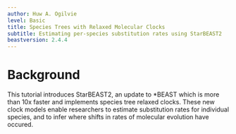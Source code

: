 ```yaml
---
author: Huw A. Ogilvie
level: Basic
title: Species Trees with Relaxed Molecular Clocks
subtitle: Estimating per-species substitution rates using StarBEAST2
beastversion: 2.4.4
---
```



# Background

This tutorial introduces StarBEAST2, an update to \*BEAST which is more than
10x faster and implements species tree relaxed clocks. These new clock models
enable researchers to estimate substitution rates for individual species,
and to infer where shifts in rates of molecular evolution have occured.
